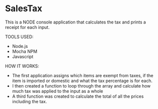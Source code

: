 # SalesTax

This is a NODE console application that calculates the tax and prints a receipt for each input.

TOOLS USED:
* Node.js
* Mocha NPM
* Javascript


HOW IT WORKS:
* The first application assigns which items are exempt from taxes, if the item is imported or domestic and what the tax percentage is for each.
* I then created a function to loop through the array and calculate how much tax was applied to the input as a whole
* A third function was created to calculate the total of all the prices including the tax.